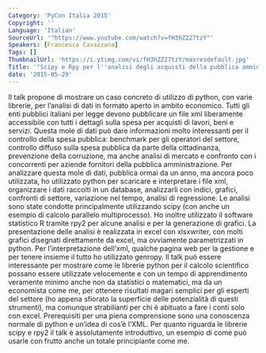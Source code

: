 ```yaml
---
Category: 'PyCon Italia 2015'
Copyright: ''
Language: 'Italian'
SourceUrl: '"https://www.youtube.com/watch?v=fH3hZZ27tzY"'
Speakers: [Francesco Cavazzana]
Tags: []
ThumbnailUrl: 'https://i.ytimg.com/vi/fH3hZZ27tzY/maxresdefault.jpg'
Title: '"Scipy e Rpy per l''analisi degli acquisti della pubblica amministrazione"'
date: '2015-05-29'
---
```

Il talk propone di mostrare un caso concreto di utilizzo di python, con varie librerie, per l’analisi di dati in formato aperto in ambito economico.
Tutti gli enti pubblici italiani per legge devono pubblicare un file xml liberamente accessibile con tutti i dettagli sulla spesa per acquisti di lavori, beni e servizi.
Questa mole di dati può dare informazioni molto interessanti per il controllo della spesa pubblica: benchmark per gli operatori del settore, controllo diffuso sulla spesa pubblica da parte della cittadinanza, prevenzione della corruzione, ma anche analisi di mercato e confronto con i concorrenti per aziende fornitori della pubblica amministrazione.
Per analizzare questa mole di dati, pubblica ormai da un anno, ma ancora poco utilizzata, ho utilizzato python per scaricare e interpretare i file xml, organizzare i dati raccolti in un database, analizzarli con indici, grafici, confronti di settore, variazione nel tempo, analisi di regressione.
Le analisi sono state condotte principalmente utilizzando scipy (con anche un esempio di calcolo parallelo multiprocesso).
Ho inoltre utilizzato il software statistico R tramite rpy2 per alcune analisi e per la generazione di grafici.
La presentazione delle analisi è realizzata in excel con xlsxwriter, con molti grafici disegnati direttamente da excel, ma ovviamente parametrizzati in python.
Per l’interpretazione dell’xml, qualche pagina web per la gestione e per tenere insieme il tutto ho utilizzato genropy.
Il talk può essere interessante per mostrare come le librerie python per il calcolo scientifico possano essere utilizzate velocemente e con un tempo di apprendimento veramente minimo anche non da statistici o matematici, ma da un economista come me, per ottenere risultati magari semplici per gli esperti del settore (ho appena sfiorato la superficie delle potenzialità di questi strumenti), ma comunque strabilianti per chi è abituato a fare i conti solo con excel.
Prerequisiti per una piena comprensione sono una conoscenza normale di python e un’idea di cos’è l’XML. Per quanto riguarda le librerie scipy e rpy2 il talk è assolutamente introduttivo, un esempio di come può usarle con frutto anche un totale principiante come me.

